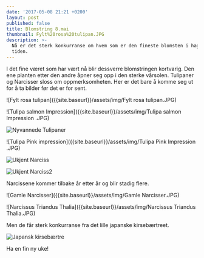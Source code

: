 ```yaml
---
date: '2017-05-08 21:21 +0200'
layout: post
published: false
title: Blomstring 8.mai
thumbnail: Fylt%20rosa%20tulipan.JPG
description: >-
  Nå er det sterk konkurranse om hvem som er den fineste blomsten i hagen for
  tiden.
---
```


I det fine været som har vært nå blir dessverre blomstringen kortvarig. Den ene planten etter den andre åpner seg opp i den sterke vårsolen. Tulipaner og Narcisser sloss om oppmerksomheten. Her er det bare å komme seg ut for å ta bilder før det er for sent. 

![Fylt rosa tulipan]({{site.baseurl}}/assets/img/Fylt rosa tulipan.JPG)

![Tulipa salmon Impression]({{site.baseurl}}/assets/img/Tulipa salmon Impression .JPG)

<!--more-->

![Nyvannede Tulipaner]({{site.baseurl}}/assets/img/_MG_4904.JPG)

![Tulipa Pink impression]({{site.baseurl}}/assets/img/Tulipa Pink Impression .JPG)

![Ukjent Narciss]({{site.baseurl}}/assets/img/_MG_4907.JPG)

![Ukjent Narciss2]({{site.baseurl}}/assets/img/_MG_4911.JPG)

 Narcissene kommer tilbake år etter år og blir stadig flere.

![Gamle Narcisser]({{site.baseurl}}/assets/img/Gamle Narcisser.JPG)

![Narcissus Triandus Thalia]({{site.baseurl}}/assets/img/Narcissus Triandus Thalia.JPG)

Men de får sterk konkurranse fra det lille japanske kirsebærtreet. 

![Japansk kirsebærtre]({{site.baseurl}}/assets/img/_MG_4930.JPG)

Ha en fin ny uke!

